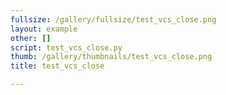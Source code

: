 ```yaml
---
fullsize: /gallery/fullsize/test_vcs_close.png
layout: example
other: []
script: test_vcs_close.py
thumb: /gallery/thumbnails/test_vcs_close.png
title: test_vcs_close

---
```

